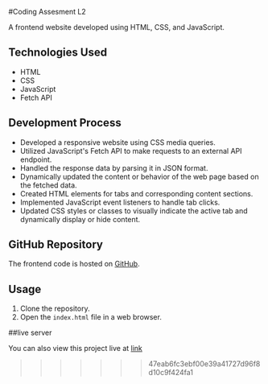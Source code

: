 #Coding Assesment L2

A frontend website developed using HTML, CSS, and JavaScript.

## Technologies Used

- HTML
- CSS
- JavaScript
- Fetch API

## Development Process

- Developed a responsive website using CSS media queries.
- Utilized JavaScript's Fetch API to make requests to an external API endpoint.
- Handled the response data by parsing it in JSON format.
- Dynamically updated the content or behavior of the web page based on the fetched data.
- Created HTML elements for tabs and corresponding content sections.
- Implemented JavaScript event listeners to handle tab clicks.
- Updated CSS styles or classes to visually indicate the active tab and dynamically display or hide content.

## GitHub Repository

The frontend code is hosted on [GitHub](https://github.com/prabhakarkumar07/marmeto-coding-assigment).

## Usage

1. Clone the repository.
2. Open the `index.html` file in a web browser.

##live server

You can also view this project live at [link](https://marmeto-coding-assigment.vercel.app/) 
>>>>>>> 47eab6fc3ebf00e39a41727d96f8d10c9f424fa1
